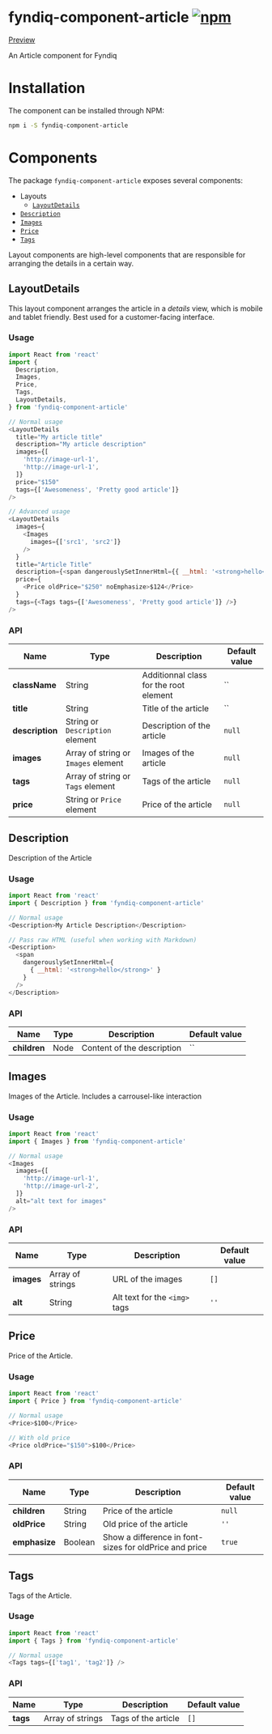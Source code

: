 # fyndiq-component-article [![npm](https://img.shields.io/npm/v/fyndiq-component-article.svg?maxAge=3600)](https://www.npmjs.com/package/fyndiq-component-article)

[Preview](http://developers.fyndiq.com/fyndiq-ui/?selectedKind=Article%2FLayouts%2FDetails&selectedStory=default)

An Article component for Fyndiq

# Installation

The component can be installed through NPM:

``` bash
npm i -S fyndiq-component-article
```

# Components

The package `fyndiq-component-article` exposes several components:

- Layouts
    - [`LayoutDetails`](#layoutdetails)
- [`Description`](#description)
- [`Images`](#images)
- [`Price`](#price)
- [`Tags`](#tags)

Layout components are high-level components that are responsible for arranging the details in a certain way.

## LayoutDetails

This layout component arranges the article in a _details_ view, which is mobile and tablet friendly. Best used for a customer-facing interface.

### Usage

``` js
import React from 'react'
import {
  Description,
  Images,
  Price,
  Tags,
  LayoutDetails,
} from 'fyndiq-component-article'

// Normal usage
<LayoutDetails
  title="My article title"
  description="My article description"
  images={[
    'http://image-url-1',
    'http://image-url-1',
  ]}
  price="$150"
  tags={['Awesomeness', 'Pretty good article']}
/>

// Advanced usage
<LayoutDetails
  images={
    <Images
      images={['src1', 'src2']}
    />
  }
  title="Article Title"
  description={<span dangerouslySetInnerHtml={{ __html: '<strong>hello</strong>' }} />}
  price={
    <Price oldPrice="$250" noEmphasize>$124</Price>
  }
  tags={<Tags tags={['Awesomeness', 'Pretty good article']} />}
/>
```

### API

| Name | Type | Description | Default value |
|---|---|---|---|
| **className** | String | Additionnal class for the root element | `` |
| **title** | String | Title of the article | `` |
| **description** | String or `Description` element | Description of the article | `null` |
| **images** | Array of string or `Images` element | Images of the article | `null` |
| **tags** | Array of string or `Tags` element | Tags of the article | `null` |
| **price** | String or `Price` element | Price of the article | `null` |



## Description

Description of the Article

### Usage

``` js
import React from 'react'
import { Description } from 'fyndiq-component-article'

// Normal usage
<Description>My Article Description</Description>

// Pass raw HTML (useful when working with Markdown)
<Description>
  <span
    dangerouslySetInnerHtml={
      { __html: '<strong>hello</strong>' }
    }
  />
</Description>
```

### API

| Name | Type | Description | Default value |
|---|---|---|---|
| **children** | Node | Content of the description | `` |




## Images

Images of the Article. Includes a carrousel-like interaction

### Usage

``` js
import React from 'react'
import { Images } from 'fyndiq-component-article'

// Normal usage
<Images
  images={[
    'http://image-url-1',
    'http://image-url-2',
  ]}
  alt="alt text for images"
/>
```

### API

| Name | Type | Description | Default value |
|---|---|---|---|
| **images** | Array of strings | URL of the images | `[]` |
| **alt** | String | Alt text for the `<img>` tags | `''` |





## Price

Price of the Article.

### Usage

``` js
import React from 'react'
import { Price } from 'fyndiq-component-article'

// Normal usage
<Price>$100</Price>

// With old price
<Price oldPrice="$150">$100</Price>
```

### API

| Name | Type | Description | Default value |
|---|---|---|---|
| **children** | String | Price of the article | `null` |
| **oldPrice** | String | Old price of the article | `''` |
| **emphasize** | Boolean | Show a difference in font-sizes for oldPrice and price | `true` |





## Tags

Tags of the Article.

### Usage

``` js
import React from 'react'
import { Tags } from 'fyndiq-component-article'

// Normal usage
<Tags tags={['tag1', 'tag2']} />
```

### API

| Name | Type | Description | Default value |
|---|---|---|---|
| **tags** | Array of strings | Tags of the article | `[]` |
